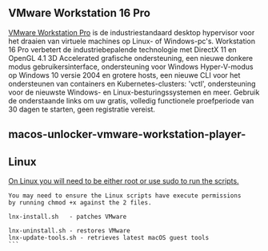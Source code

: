 


## VMware Workstation 16 Pro
 
[VMware Workstation Pro](https://www.vmware.com/products/workstation-pro/workstation-pro-evaluation.html) is de industriestandaard desktop hypervisor voor het draaien van virtuele machines op Linux- of Windows-pc's.
Workstation 16 Pro verbetert de industriebepalende technologie met DirectX 11 en OpenGL 4.1 3D Accelerated grafische ondersteuning, 
een nieuwe donkere modus gebruikersinterface, ondersteuning voor Windows Hyper-V-modus op Windows 10 versie 2004 en grotere hosts, 
een nieuwe CLI voor het ondersteunen van containers en Kubernetes-clusters: 'vctl', ondersteuning voor de nieuwste Windows- 
en Linux-besturingssystemen en meer.
Gebruik de onderstaande links om uw gratis, volledig functionele proefperiode van 30 dagen te starten, geen registratie vereist.


## macos-unlocker-vmware-workstation-player-

##  Linux

[On Linux you will need to be either root or use sudo to run the scripts.](https://github.com/BDisp/unlocker/blob/master/readme.txt)
````
You may need to ensure the Linux scripts have execute permissions
by running chmod +x against the 2 files.

lnx-install.sh   - patches VMware

lnx-uninstall.sh - restores VMware
lnx-update-tools.sh - retrieves latest macOS guest tools
```

